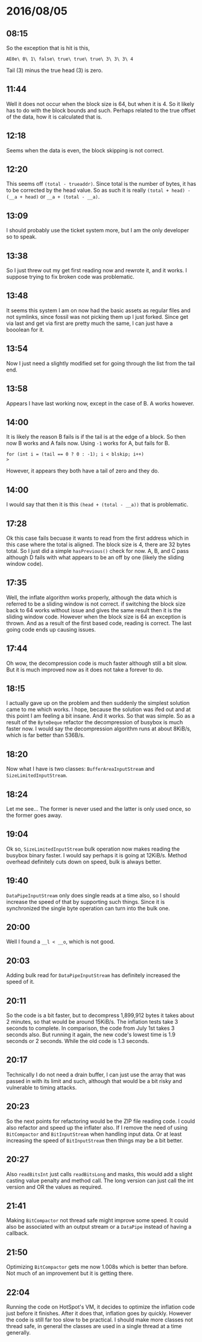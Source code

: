 # 2016/08/05

## 08:15

So the exception that is hit is this,

	AE0e\ 0\ 1\ false\ true\ true\ true\ 3\ 3\ 3\ 4

Tail (3) minus the true head (3) is zero.

## 11:44

Well it does not occur when the block size is 64, but when it is 4. So it
likely has to do with the block bounds and such. Perhaps related to the true
offset of the data, how it is calculated that is.

## 12:18

Seems when the data is even, the block skipping is not correct.

## 12:20

This seems off `(total - trueaddr)`. Since total is the number of bytes, it has
to be corrected by the head value. So as such it is really
`(total + head) - (__a + head)` or `__a + (total - __a)`.

## 13:09

I should probably use the ticket system more, but I am the only developer so
to speak.

## 13:38

So I just threw out my get first reading now and rewrote it, and it works. I
suppose trying to fix broken code was problematic.


## 13:48

It seems this system I am on now had the basic assets as regular files and
not symlinks, since fossil was not picking them up I just forked. Since get
via last and get via first are pretty much the same, I can just have a booolean
for it.

## 13:54

Now I just need a slightly modified set for going through the list from the
tail end.

## 13:58

Appears I have last working now, except in the case of B. A works however.

## 14:00

It is likely the reason B fails is if the tail is at the edge of a block. So
then now B works and A fails now. Using `-1` works for A, but fails for B.

	for (int i = (tail == 0 ? 0 : -1); i < blskip; i++)
	>

However, it appears they both have a tail of zero and they do.

## 14:00

I would say that then it is this `(head + (total - __a))` that is problematic.

## 17:28

Ok this case fails becuase it wants to read from the first address which in
this case where the total is aligned. The block size is 4, there are 32 bytes
total. So I just did a simple `hasPrevious()` check for now. A, B, and C pass
although D fails with what appears to be an off by one (likely the sliding
window code).

## 17:35

Well, the inflate algorithm works properly, although the data which is
referred to be a sliding window is not correct. if switching the block size
back to 64 works without issue and gives the same result then it is the sliding
window code. However when the block size is 64 an exception is thrown. And
as a result of the first based code, reading is correct. The last going code
ends up causing issues.

## 17:44

Oh wow, the decompression code is much faster although still a bit slow. But
it is much improved now as it does not take a forever to do.

## 18:!5

I actually gave up on the problem and then suddenly the simplest solution came
to me which works. I hope, because the solution was ifed out and at this point
I am feeling a bit insane. And it works. So that was simple. So as a result of
the `ByteDeque` refactor the decompression of busybox is much faster now. I
would say the decompression algorithm runs at about 8KiB/s, which is far better
than 536B/s.

## 18:20

Now what I have is two classes: `BufferAreaInputStream` and
`SizeLimitedInputStream`.

## 18:24

Let me see... The former is never used and the latter is only used once, so the
former goes away.

## 19:04

Ok so, `SizeLimitedInputStream` bulk operation now makes reading the busybox
binary faster. I would say perhaps it is going at 12KiB/s. Method overhead
definitely cuts down on speed, bulk is always better.

## 19:40

`DataPipeInputStream` only does single reads at a time also, so I should
increase the speed of that by supporting such things. Since it is synchronized
the single byte operation can turn into the bulk one.

## 20:00

Well I found a `__l < __o`, which is not good.

## 20:03

Adding bulk read for `DataPipeInputStream` has definitely increased the speed
of it.

## 20:11

So the code is a bit faster, but to decompress 1,899,912 bytes it takes about
2 minutes, so that would be around 15KiB/s. The inflation tests take 3
seconds to complete. In comparison, the code from July 1st takes 3 seconds
also. But running it again, the new code's lowest time is 1.9 seconds or 2
seconds. While the old code is 1.3 seconds.

## 20:17

Technically I do not need a drain buffer, I can just use the array that was
passed in with its limit and such, although that would be a bit risky and
vulnerable to timing attacks.

## 20:23

So the next points for refactoring would be the ZIP file reading code. I could
also refactor and speed up the inflater also. If I remove the need of using
`BitCompactor` and `BitInputStream` when handling input data. Or at least
increasing the speed of `BitInputStream` then things may be a bit better.

## 20:27

Also `readBitsInt` just calls `readBitsLong` and masks, this would add a slight
casting value penalty and method call. The long version can just call the int
version and OR the values as required.

## 21:41

Making `BitCompactor` not thread safe might improve some speed. It could also
be associated with an output stream or a `DataPipe` instead of having a
callback.

## 21:50

Optimizing `BitCompactor` gets me now 1.008s which is better than before. Not
much of an improvement but it is getting there.

## 22:04

Running the code on HotSpot's VM, it decides to optimize the inflation code
just before it finishes. After it does that, inflation goes by quickly. However
the code is still far too slow to be practical. I should make more classes
not thread safe, in general the classes are used in a single thread at a time
generally.

